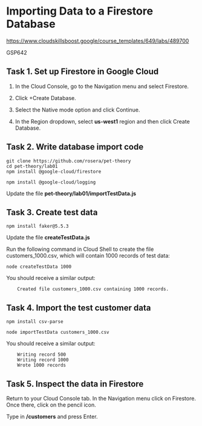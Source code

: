 # Importing Data to a Firestore Database

https://www.cloudskillsboost.google/course_templates/649/labs/489700

GSP642


## Task 1. Set up Firestore in Google Cloud

1. In the Cloud Console, go to the Navigation menu and select Firestore.

2. Click +Create Database.

3. Select the Native mode option and click Continue.

4. In the Region dropdown, select **us-west1** region and then click Create Database.


## Task 2. Write database import code
```
git clone https://github.com/rosera/pet-theory
cd pet-theory/lab01
npm install @google-cloud/firestore

npm install @google-cloud/logging
```

Update the file **pet-theory/lab01/importTestData.js**


## Task 3. Create test data
```
npm install faker@5.5.3
```

Update the file **createTestData.js**

Run the following command in Cloud Shell to create the file customers_1000.csv, which will contain 1000 records of test data:
```
node createTestData 1000
```

You should receive a similar output:
```
    Created file customers_1000.csv containing 1000 records.
```


## Task 4. Import the test customer data
```
npm install csv-parse

node importTestData customers_1000.csv
```


You should receive a similar output:
```
    Writing record 500
    Writing record 1000
    Wrote 1000 records
```

## Task 5. Inspect the data in Firestore
Return to your Cloud Console tab. In the Navigation menu click on Firestore. Once there, click on the pencil icon.

Type in **/customers** and press Enter.

